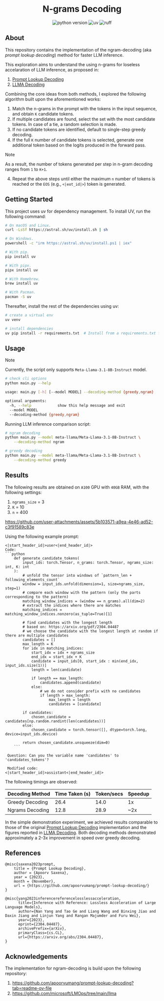 <h1 align="center">N-grams Decoding</h1>

<p align="center">
    <img src="https://img.shields.io/badge/python-3.9.10-orange"
         alt="python version">
     <img src="https://img.shields.io/endpoint?url=https://raw.githubusercontent.com/astral-sh/uv/main/assets/badge/v0.json"
          alt="uv">
    <img src="https://img.shields.io/endpoint?url=https://raw.githubusercontent.com/charliermarsh/ruff/main/assets/badge/v1.json"
         alt="ruff">
</p>

## About

This repository contains the implementation of the ngram-decoding (aka *prompt lookup decoding*) method for faster LLM inference.

This exploration aims to understand the using n-grams for loseless accelaration of LLM inference, as proposed in: 

1. [Prompt Lookup Decoding](https://github.com/apoorvumang/prompt-lookup-decoding?tab=readme-ov-file)
2. [LLMA Decoding](https://github.com/microsoft/LMOps/tree/main/llma)

Combining the core ideas from both methods, I explored the following algorithm built upon the aforementioned works:

1. Match the n-grams in the prompt with the tokens in the input sequence, and obtain `K` candidate tokens.
2. If multiple candidates are found, select the set with the most candidate tokens. In case of a tie, a random selection is made.
3. If no candidate tokens are identified, default to single-step greedy decoding.
3. If the full `K` number of candidate tokens is selected, generate one additional token based on the logits produced in the forward pass.

> [!NOTE]
As a result, the number of tokens generated per step in n-gram decoding ranges from `1` to `K+1`.

4. Repeat the above steps until either the maximum `n` number of tokens is reached or the `EOS` (e.g., `<|eot_id|>`) token is generated.

## Getting Started

This project uses uv for dependency management. To install UV, run the following command:

```bash
# On macOS and Linux.
curl -LsSf https://astral.sh/uv/install.sh | sh

# On Windows.
powershell -c "irm https://astral.sh/uv/install.ps1 | iex"

# With pip.
pip install uv

# With pipx.
pipx install uv

# With Homebrew.
brew install uv

# With Pacman.
pacman -S uv
```

Thereafter, install the rest of the dependencies using uv:

```bash
# create a virtual env
uv venv

# install dependencies
uv pip install -r requirements.txt  # Install from a requirements.txt file.
```

## Usage

> [!NOTE]
>
> Currently, the script only supports `Meta-Llama-3.1-8B-Instruct` model.

```bash
# check cli options
python main.py --help

usage: main.py [-h] [--model MODEL] --decoding-method {greedy,ngram}

optional arguments:
  -h, --help            show this help message and exit
  --model MODEL
  --decoding-method {greedy,ngram}
```

Running LLM inference comparison script:

```bash
# ngram decoding
python main.py --model meta-llama/Meta-Llama-3.1-8B-Instruct \
    --decoding-method ngram

# greedy decoding
python main.py --model meta-llama/Meta-Llama-3.1-8B-Instruct \
    --decoding-method greedy
```

## Results

The following results are obtained on `A100` GPU with `40GB` RAM, with the following settings:

1. `ngrams_size` = 3
2. `K` = 10
3. `n` = 400

https://github.com/user-attachments/assets/5b103571-a9ea-4e46-ad52-c3f91589c83e

Using the following example prompt:

```
<|start_header_id|>user<|end_header_id|>
Code:
```python
    def generate_candidate_tokens(
        input_ids: torch.Tensor, n_grams: torch.Tensor, ngrams_size: int, K: int
    ):
        # unfold the tensor into windows of `pattern_len + following_elements_count`
        window = input_ids.unfold(dimension=1, size=ngrams_size, step=1)
        # compare each window with the pattern (only the parts corresponding to the pattern)
        matching_window_indices = (window == n_grams).all(dim=2)
        # extract the indices where there are matches
        matching_indices = matching_window_indices.nonzero(as_tuple=True)[1]

        # find candidates with the longest length
        # based on: https://arxiv.org/pdf/2304.04487
        # we choose the candidate with the longest length at random if there are multiple candidates
        candidates = []
        max_length = K
        for idx in matching_indices:
            start_idx = idx + ngrams_size
            end_idx = start_idx + K
            candidate = input_ids[0, start_idx : min(end_idx, input_ids.size(1))]
            length = len(candidate)

            if length == max_length:
                candidates.append(candidate)
            else:
                # we do not consider prefix with no candidates
                if length > max_length:
                    max_length = length
                    candidates = [candidate]

        if candidates:
            chosen_candidate = candidates[np.random.randint(len(candidates))]
        else:
            chosen_candidate = torch.tensor([], dtype=torch.long, device=input_ids.device)

        return chosen_candidate.unsqueeze(dim=0)
    ``` 

 Question: Can you the variable name 'candidates' to 'candidates_tokens'? 

 Modified code:
<|start_header_id|>assistant<|end_header_id|>
```

The following timings are observed:

|    Decoding Method   |  Time Taken (s)  |  Token/secs  |   Speedup   |
| -------------------- | ---------------- | ------------ | ----------- |
|    Greedy Decoding   |      26.4        |     14.0     |      1x     | 
|    Ngrams Decoding   |      12.8        |     28.9     |     ~2x     | 

In the simple demonstration experiment, we achieved results comparable to those of the original [Prompt Lookup Decoding](https://github.com/apoorvumang/prompt-lookup-decoding?tab=readme-ov-file) implementation and the figures reported in [LLMA Decoding](https://github.com/microsoft/LMOps/tree/main/llma). Both decoding methods demonstrated approximately a 2-3x improvement in speed over greedy decoding.

## References

```
@misc{saxena2023prompt,
    title = {Prompt Lookup Decoding},
    author = {Apoorv Saxena},
    year = {2023},
    month = {November},
    url = {https://github.com/apoorvumang/prompt-lookup-decoding/}
}

@misc{yang2023inferencereferencelosslessacceleration,
      title={Inference with Reference: Lossless Acceleration of Large Language Models}, 
      author={Nan Yang and Tao Ge and Liang Wang and Binxing Jiao and Daxin Jiang and Linjun Yang and Rangan Majumder and Furu Wei},
      year={2023},
      eprint={2304.04487},
      archivePrefix={arXiv},
      primaryClass={cs.CL},
      url={https://arxiv.org/abs/2304.04487}, 
}
```

## Acknowledgements

The implementation for ngram-decoding is build upon the following repository:

1. https://github.com/apoorvumang/prompt-lookup-decoding?tab=readme-ov-file
2. https://github.com/microsoft/LMOps/tree/main/llma
